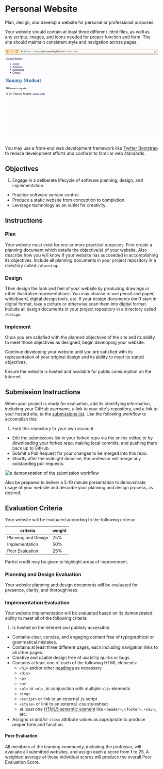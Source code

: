 # Personal Website

Plan, design, and develop a website for personal or professional purposes.

Your website should contain at least three different .html files,
 as well as any scripts, images, and icons needed for proper function and form. The site should maintain consistent style and navigation across pages.

![a screencast depicting usage of a personal website. the website contains multiple pages with consistent navigation across all pages.](demo.gif)

You may use a front-end web development framework
 like [Twitter Bootstrap](http://getbootstrap.com/getting-started/#download-cdn)
 to reduce development efforts and conform to familiar web standards.

## Objectives

  1. Engage in a deliberate lifecycle of software planning, design, and implementation.
  * Practice software version control.
  * Produce a static website from conception to completion.
  * Leverage technology as an outlet for creativity.

## Instructions

### Plan

Your website must exist for one or more practical purposes. First create a planning document which details the objective(s) of your website. Also describe how you will know if your website has succeeded in accomplishing its objectives. Include all planning documents in your project repository in a directory called `/planning`.

### Design

Then design the look and feel of your website by producing drawings or other illustrative representations. You may choose to use pencil and paper, whiteboard, digital design tools, etc. If your design documents don't start in digital format, take a picture or otherwise scan them into digital format. Include all design documents in your project repository in a directory called `/design`.

### Implement

Once you are satisfied with the planned objectives of the site and its ability to meet those objectives as designed, begin developing your website.

Continue developing your website until you are satisfied with its representation of your original design and its ability to meet its stated objectives.

Ensure the website is hosted and available for public consumption on the Internet.

## Submission Instructions

When your project is ready for evaluation, add its identifying information, including your GitHub username, a link to your site's repository, and a link to your hosted site, to the [submissions list](submissions.md). Use the following workflow to accomplish this:

  1. Fork this repository to your own account.
  * Edit the submissions list in your forked repo via the online editor, or by downloading your forked repo, making local commits, and pushing them back up to GitHub.
  * Submit a Pull Request for your changes to be merged into this repo.
  * Shortly after the midnight deadline, the professor will merge any outstanding pull requests.

![a demonstration of the submission workflow](how-to-submit.gif)

Also be prepared to deliver a 5-10 minute presentation to demonstrate usage of your website and describe your planning and design process, as desired.

## Evaluation Criteria

Your website will be evaluated according to the following criteria:

criteria | weight
--- | ---
Planning and Design | 25%
Implementation | 50%
Peer Evaluation | 25%

Partial credit may be given to highlight areas of improvement.

### Planning and Design Evaluation

Your website planning and design documents will be evaluated for presence, clarity, and thoroughness.

### Implementation Evaluation

Your website implementation will be evaluated based on its demonstrated ability to meet all of the following criteria:

  1. Is hosted on the Internet and publicly accessible.
  + Contains clear, concise, and engaging content free of typographical or grammatical mistakes.
  + Contains at least three different pages, each including navigation links to all other pages.
  + Creative and usable design free of usability quirks or bugs.
  + Contains at least one of each of the following HTML elements:
    + `<h1>` and/or other [headings](http://www.w3schools.com/html/html_headings.asp) as necessary
    + `<div>`
    + `<p>`
    + `<a>`
    + `<ul>` or `<ol>`, in conjunction with multiple `<li>` elements
    + `<img>`
    + `<script>` or link to an external .js script
    + `<style>` or link to an external .css stylesheet
    + at least one [HTML5 semantic element](http://www.w3schools.com/html/html5_semantic_elements.asp) like `<header>`, `<footer>`, `<nav>`, etc.
  + Assigns `id` and/or `class` attribute values as appropriate to produce proper form and function.

#### Peer Evaluation

All members of the learning community, including the professor, will evaluate all submitted websites, and assign each a score from 1 to 25. A weighted average of these individual scores will produce the overall Peer Evaluation Score.
